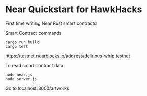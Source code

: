 # Near Quickstart for HawkHacks

First time writing Near Rust smart contracts!

Smart Contract commands
```
cargo run build
cargo test
```

https://testnet.nearblocks.io/address/delirious-whip.testnet

To read smart contract data:

```
node near.js
node server.js
```

Go to localhost:3000/artworks
